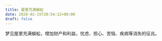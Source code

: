 ```yaml
---
title: 屋里充满蜈蚣
date: 2020-02-15T20:54:12+08:00
draft: false
---
```


梦见屋里充满蜈蚣，增加财产和利益，忧虑、担心、苦恼、疾病等消失的征兆。<br>
